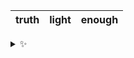 | truth | light | enough |
| :---: | :---: | :----: |

<details>
  <summary>✨</summary>
  These words are chosen at random each day. New words will appear here tomorrow morning.
</details>